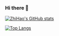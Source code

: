 ### Hi there 👋
[![ZhiHao's GitHub stats](https://github-readme-stats.vercel.app/api?username=ZhiHaoi)](https://github.com/anuraghazra/github-readme-stats)

[![Top Langs](https://github-readme-stats.vercel.app/api/top-langs/?username=ZhiHaoi&hide=html)](https://github.com/anuraghazra/github-readme-stats)

<!--
**ZhiHaoi/ZhiHaoi** is a ✨ _special_ ✨ repository because its `README.md` (this file) appears on your GitHub profile.

Here are some ideas to get you started:

- 🔭 I’m currently working on ...
- 🌱 I’m currently learning ...
- 👯 I’m looking to collaborate on ...
- 🤔 I’m looking for help with ...
- 💬 Ask me about ...
- 📫 How to reach me: ...
- 😄 Pronouns: ...
- ⚡ Fun fact: ...
-->
